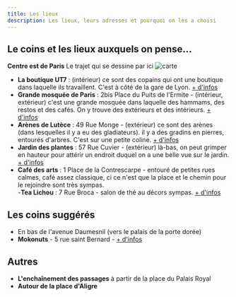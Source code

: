 ```yaml
---
title: Les lieux
description: Les lieux, leurs adresses et pourquoi on les a choisi
---
```


## Le coins et les lieux auxquels on pense... 

**Centre est de Paris**
Le trajet qui se dessine par ici
![carte](https://raw.githubusercontent.com/walkingdev/cnv/master/media/V75/walkingdev_cnv_paris_trajet.png)

- **La boutique UT7** : (intérieur) ce sont des copains qui ont une boutique dans laquelle ils travaillent. C'est à côté de la gare de Lyon. [+ d'infos](http://ut7.fr/)
- **Grande mosquée de Paris** : 2bis Place du Puits de l'Ermite - (intérieur, extérieur) c'est une grande mosquée dans laquelle des hammams, des restos et des cafés. On y trouve des extérieurs et des intérieurs. [+ d'infos](https://fr.wikipedia.org/wiki/Grande_mosqu%C3%A9e_de_Paris)
- **Arènes de Lutèce** : 49 Rue Monge - (extérieur) ce sont des arènes (dans lesquelles il y a eu des gladiateurs). il y a des gradins en pierres, entourés d'arbres. C'est sur une petite coline. [+ d'infos](https://fr.wikipedia.org/wiki/Ar%C3%A8nes_de_Lut%C3%A8ce)
- **Jardin des plantes** : 57 Rue Cuvier - (extérieur) là-bas, on peut grimper en hauteur pour attérir un endroit duquel on a une belle vue sur le jardin. [+ d'infos](https://fr.wikipedia.org/wiki/Jardin_des_plantes_de_Paris)  
- **Café des arts** : 1 Place de la Contrescarpe - entouré de petites rues calmes, café assez classique, ci ce n'est que la place et le chemin pour le rejoindre sont très sympas.  
-**Tea Lichou** : 7 Rue Broca - salon de thé au décors sympas. [+ d'infos](https://www.sortiraparis.com/hotel-restaurant/bar-cafes/articles/79556-tea-lichou-salon-de-the-regressif)

## Les coins suggérés
- En bas de l'avenue Daumesnil (vers le palais de la porte dorée)
- **Mokonuts** - 5 rue saint Bernard - [+ d'infos](https://www.facebook.com/mokonuts/)


## Autres
- **L'enchaînement des passages** à partir de la place du Palais Royal
- **Autour de la place d'Aligre**
